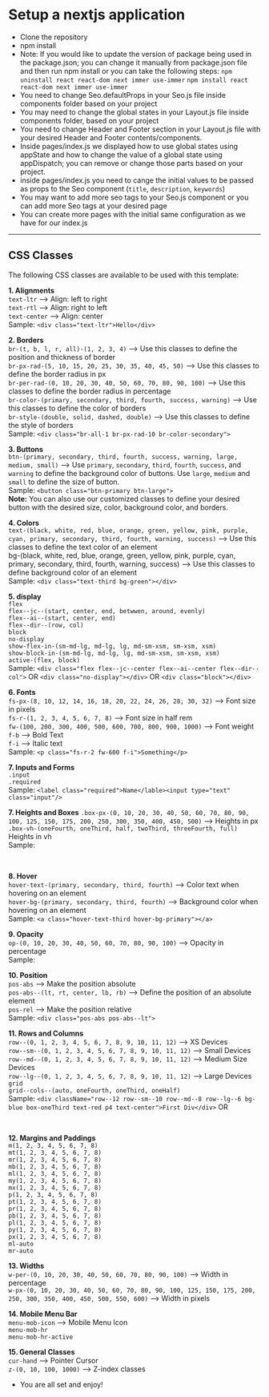 # Setup a nextjs application
- Clone the repository
- npm install
- Note: If you would like to update the version of package being used in the package.json; you can change it manually from package.json file and then run npm install or you can take the following steps:
`npm uninstall react react-dom next immer use-immer`
`npm install react react-dom next immer use-immer`
- You need to change Seo.defaultProps in your Seo.js file inside components folder based on your project
- You may need to change the global states in your Layout.js file inside components folder, based on your project
- You need to change Header and Footer section in your Layout.js file with your desired Header and Footer contents/components.
- Inside pages/index.js we displayed how to use global states using appState and how to change the value of a global state using appDispatch; you can remove or change those parts based on your project.
- inside pages/index.js you need to cange the initial values to be passed as props to the Seo component (`title`, `description`, `keywords`)
- You may want to add more seo tags to your Seo.js component or you can add more Seo tags at your desired page
- You can create more pages with the initial same configuration as we have for our index.js
<hr>

## CSS Classes
The following CSS classes are available to be used with this template: <br>

**1. Alignments** <br>
`text-ltr` --> Align: left to right<br> 
`text-rtl` --> Align: right to left <br> 
`text-center` --> Align: center<br>
Sample: `<div class="text-ltr">Hello</div>`

**2. Borders** <br>
`br-(t, b, l, r, all)-(1, 2, 3, 4)` --> Use this classes to define the position and thickness of border <br>
`br-px-rad-(5, 10, 15, 20, 25, 30, 35, 40, 45, 50)` --> Use this classes to define the border radius in px <br>
`br-per-rad-(0, 10, 20, 30, 40, 50, 60, 70, 80, 90, 100)` --> Use this classes to define the border radius in percentage <br>
`br-color-(primary, secondary, third, fourth, success, warning)` --> Use this classes to define the color of borders <br>
`br-style-(double, solid, dashed, double)` --> Use this classes to define the style of borders <br>
Sample: `<div class="br-all-1 br-px-rad-10 br-color-secondary">`

**3. Buttons** <br>
`btn-(primary, secondary, third, fourth, success, warning, large, medium, small)` --> Use `primary`, `secondary`, `third`, `fourth`, `success`, and `warning` to define the background color of buttons. Use `large`, `medium` and `small` to define the size of button. <br>
Sample: `<button class="btn-primary btn-large">` <br>
**Note:** You can also use our customized classes to define your desired button with the desired size, color, background color, and borders. <br>

**4. Colors** <br>
`text-(black, white, red, blue, orange, green, yellow, pink, purple, cyan, primary, secondary, third, fourth, warning, success)` --> Use this classes to define the text color of an element <br>
bg-(black, white, red, blue, orange, green, yellow, pink, purple, cyan, primary, secondary, third, fourth, warning, success) --> Use this classes to define background color of an element<br>
Sample: `<div class="text-third bg-green"></div>`

**5. display** <br>
`flex` <br>
`flex--jc--(start, center, end, betwwen, around, evenly)` <br>
`flex--ai--(start, center, end)` <br>
`flex--dir--(row, col)` <br>
`block` <br>
`no-display` <br>
`show-flex-in-(sm-md-lg, md-lg, lg, md-sm-xsm, sm-xsm, xsm)` <br>
`show-block-in-(sm-md-lg, md-lg, lg, md-sm-xsm, sm-xsm, xsm)` <br>
`active-(flex, block)` <br>
Sample: `<div class="flex flex--jc--center flex--ai--center flex--dir--col">` OR `<div class="no-display"></div>` OR `<div class="block"></div>` <br>

**6. Fonts** <br>
`fs-px-(8, 10, 12, 14, 16, 18, 20, 22, 24, 26, 28, 30, 32)` --> Font size in pixels <br>
`fs-r-(1, 2, 3, 4, 5, 6, 7, 8)` --> Font size in half rem <br> 
`fw-(100, 200, 300, 400, 500, 600, 700, 800, 900, 1000)` --> Font weight <br>
`f-b` --> Bold Text <br>
`f-i` --> Italic text <br>
Sample: `<p class="fs-r-2 fw-600 f-i">Something</p>` <br>

**7. Inputs and Forms** <br>
`.input` <br>
`.required` <br>
Sample: `<label class="required">Name</lable><input type="text" class="input"/>` <br>

**7. Heights and Boxes**
`.box-px-(0, 10, 20, 30, 40, 50, 60, 70, 80, 90, 100, 125, 150, 175, 200, 250, 300, 350, 400, 450, 500)` --> Heights in px <br>
`.box-vh-(oneFourth, oneThird, half, twoThird, threeFourth, full)` Heights in vh <br>
Sample: <div class="box-vh-half"> <br>

**8. Hover** <br>
`hover-text-(primary, secondary, third, fourth)` --> Color text when hovering on an element <br>
`hover-bg-(primary, secondary, third, fourth)` --> Background color when hovering on an element <br>
Sample: `<a class="hover-text-third hover-bg-primary"></a>` <br>

**9. Opacity** <br>
`op-(0, 10, 20, 30, 40, 50, 60, 70, 80, 90, 100)` --> Opacity in percentage <br>
Sample: <img class="op-60"> <br>

**10. Position** <br>
`pos-abs` --> Make the position absolute <br>
`pos-abs--(lt, rt, center, lb, rb)` --> Define the position of an absolute element <br>
`pos-rel` --> Make the position relative <br>
Sample: `<div class="pos-abs pos-abs--lt">` <br>

**11. Rows and Columns** <br>
`row--(0, 1, 2, 3, 4, 5, 6, 7, 8, 9, 10, 11, 12)` --> XS Devices<br>
`row--sm--(0, 1, 2, 3, 4, 5, 6, 7, 8, 9, 10, 11, 12)` --> Small Devices <br>
`row--md--(0, 1, 2, 3, 4, 5, 6, 7, 8, 9, 10, 11, 12)` --> Medium Size Devices<br>
`row--lg--(0, 1, 2, 3, 4, 5, 6, 7, 8, 9, 10, 11, 12)` --> Large Devices<br>
`grid` <br>
`grid--cols--(auto, oneFourth, oneThird, oneHalf)` <br>
Sample: `<div className="row--12 row--sm--10 row--md--8 row--lg--6 bg-blue box-oneThird text-red p4 text-center">First Div</div>` OR <div class="grid grid--cols--auto"></div> <br>

**12. Margins and Paddings** <br>
`m(1, 2, 3, 4, 5, 6, 7, 8)` <br>
`mt(1, 2, 3, 4, 5, 6, 7, 8)` <br>
`mr(1, 2, 3, 4, 5, 6, 7, 8)` <br>
`mb(1, 2, 3, 4, 5, 6, 7, 8)` <br>
`ml(1, 2, 3, 4, 5, 6, 7, 8)` <br>
`my(1, 2, 3, 4, 5, 6, 7, 8)` <br>
`mx(1, 2, 3, 4, 5, 6, 7, 8)` <br>
`p(1, 2, 3, 4, 5, 6, 7, 8)` <br>
`pt(1, 2, 3, 4, 5, 6, 7, 8)` <br>
`pr(1, 2, 3, 4, 5, 6, 7, 8)` <br>
`pb(1, 2, 3, 4, 5, 6, 7, 8)` <br>
`pl(1, 2, 3, 4, 5, 6, 7, 8)` <br>
`py(1, 2, 3, 4, 5, 6, 7, 8)` <br>
`px(1, 2, 3, 4, 5, 6, 7, 8)` <br>
`ml-auto` <br>
`mr-auto` <br>

**13. Widths** <br>
`w-per-(0, 10, 20, 30, 40, 50, 60, 70, 80, 90, 100)` --> Width in percentage <br>
`w-px-(0, 10, 20, 30, 40, 50, 60, 70, 80, 90, 100, 125, 150, 175, 200, 250, 300, 350, 400, 450, 500, 550, 600)` --> Width in pixels <br>

**14. Mobile Menu Bar** <br>
`menu-mob-icon` --> Mobile Menu Icon <br>
`menu-mob-hr` <br>
`menu-mob-hr-active` <br>

**15. General Classes** <br>
`cur-hand` --> Pointer Cursor <br>
`z-(0, 10, 100, 1000)` --> Z-index classes

- You are all set and enjoy!
